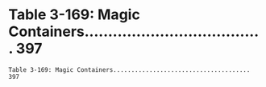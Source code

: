 # Table 3-169: Magic Containers...................................... 397

```
Table 3-169: Magic Containers...................................... 397
```
